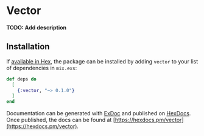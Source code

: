 # Vector

**TODO: Add description**

## Installation

If [available in Hex](https://hex.pm/docs/publish), the package can be installed
by adding `vector` to your list of dependencies in `mix.exs`:

```elixir
def deps do
  [
    {:vector, "~> 0.1.0"}
  ]
end
```

Documentation can be generated with [ExDoc](https://github.com/elixir-lang/ex_doc)
and published on [HexDocs](https://hexdocs.pm). Once published, the docs can
be found at [https://hexdocs.pm/vector](https://hexdocs.pm/vector).

